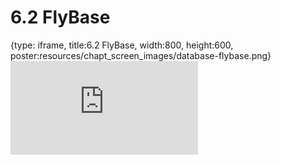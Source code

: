 # 6.2 FlyBase
 
{type: iframe, title:6.2 FlyBase, width:800, height:600, poster:resources/chapt_screen_images/database-flybase.png}
![](https://www.c-moor.org/module-model-org-db/no_toc/database-flybase.html)
 

 
